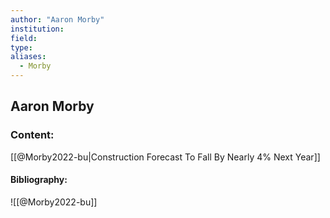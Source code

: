```yaml
---
author: "Aaron Morby"
institution:
field:
type:
aliases:
  - Morby
---
```


## Aaron Morby

### Content:
[[@Morby2022-bu|Construction Forecast To Fall By Nearly 4% Next Year]]

#### Bibliography:

![[@Morby2022-bu]]